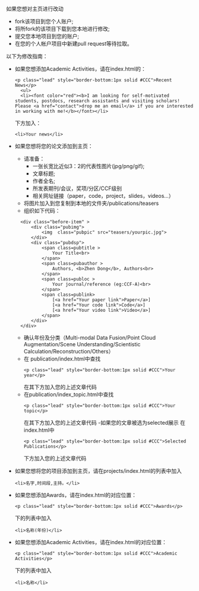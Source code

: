 如果您想对主页进行改动
- fork该项目到您个人账户;
- 将所fork的该项目下载到您本地进行修改;
- 提交您本地项目到您的账户;
- 在您的个人帐户项目中新建pull request等待拉取。

以下为修改指南：
- 如果您想添加Academic Activities，请在index.html的：
  ```
  <p class="lead" style="border-bottom:1px solid #CCC">Recent News</p>
	<ul>
	<li><font color="red"><b>I am looking for self-motivated students, postdocs, research assistants and visiting scholars! Please <a href="contact">drop me an email</a> if you are interested in working with me!</b></font></li>
  ```
  下方加入：
  ```
  <li>Your news</li>
  ```

- 如果您想将您的论文添加到主页：
  - 请准备：
    - 一张长宽比近似3：2的代表性图片(jpg/png/gif);
    - 文章标题;
    - 作者全名;
    - 所发表期刊/会议，奖项/分区/CCF级别
    - 相关网址链接（paper，code，project，slides，videos...）
  - 将图片加入到您复制到本地的文件夹/publications/teasers
  - 组织如下代码：
  ```
  	<div class="before-item" >
		<div class="pubimg">
			<img  class="pubpic" src="teasers/yourpic.jpg">
		</div>
		<div class="pubdsp">
			<span class=pubtitle > 
				Your Title<br>
			</span>
			<span class=pubauthor > 
				Authors, <b>Zhen Dong</b>, Authors<br>
			</span>
			<span class=publoc > 
				Your journal/reference (eg:CCF-A)<br>
			</span>
			<span class=publink>
				[<a href="Your paper link">Paper</a>]
				[<a href="Your code link">Code</a>]
				[<a href="Your video link">Video</a>]
			</span>
		</div>
	</div>
  ```
  - 确认年份及分类（Multi-modal Data Fusion/Point Cloud Augmentation/Scene Understanding/Scientistic Calculation/Reconstruction/Others）
  - 在 publication/index.html中查找
    ```
    <p class="lead" style="border-bottom:1px solid #CCC">Your year</p>
    ```
    在其下方加入您的上述文章代码
  - 在publication/index_topic.html中查找
    ```
    <p class="lead" style="border-bottom:1px solid #CCC">Your topic</p>
    ```
    在其下方加入您的上述文章代码
  -如果您的文章被选为selected展示
    在index.html中
    ```
    <p class="lead" style="border-bottom:1px solid #CCC">Selected Publications</p>
    ```
    下方加入您的上述文章代码

- 如果您想将您的项目添加到主页，请在projects/index.html的列表中加入
  ```
  <li>名字,时间段,主持。</li>
  ```

- 如果您想添加Awards，请在index.html的对应位置：
  ```
  <p class="lead" style="border-bottom:1px solid #CCC">Awards</p>
  ```
  下的列表中加入
  ```
  <li>名称(年份)</li>
  ```

- 如果您想添加Academic Activities，请在index.html的对应位置：
  ```
  <p class="lead" style="border-bottom:1px solid #CCC">Academic Activities</p>
  ```
  下的列表中加入
  ```
  <li>名称</li>
  ```